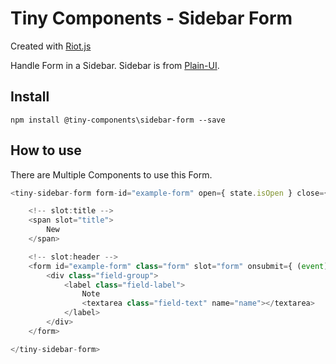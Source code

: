 # Tiny Components - Sidebar Form

Created with [Riot.js](https://riot.js.org)

Handle Form in a Sidebar. Sidebar is from [Plain-UI](https://plain-ui.com).

## Install

```
npm install @tiny-components\sidebar-form --save
```

## How to use

There are Multiple Components to use this Form. 

```js
<tiny-sidebar-form form-id="example-form" open={ state.isOpen } close={ () => { handleClose() }} loading={ state.isLoading }>

    <!-- slot:title -->
    <span slot="title">
        New
    </span>

    <!-- slot:header -->
    <form id="example-form" class="form" slot="form" onsubmit={ (event) => { handleSubmit(event) }}>
        <div class="field-group">
            <label class="field-label">
                Note
                <textarea class="field-text" name="name"></textarea>
            </label>
        </div>
    </form>

</tiny-sidebar-form>
```
